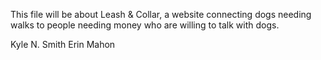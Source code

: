 This file will be about Leash & Collar, a website connecting dogs needing walks to people needing money who are willing to talk with dogs.

Kyle N. Smith
Erin Mahon

